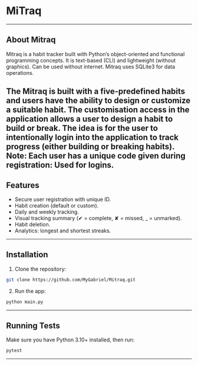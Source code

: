 # MiTraq


---
## About Mitraq
Mitraq is a habit tracker built with Python’s object-oriented and functional programming concepts. 
It is text-based (CLI) and lightweight (without graphics). Can be used without internet.
Mitraq uses SQLite3 for data operations.

The Mitraq is built with a five-predefined habits and users have the ability to design or customize
a suitable habit. The customisation access in the application allows a user to design a habit to 
build or break. The idea is for the user to intentionally login into the application to track progress (either 
building or breaking habits). 
Note: Each user has a unique code given during registration: Used for logins. 
---

## Features
- Secure user registration with unique ID.
- Habit creation (default or custom).
- Daily and weekly tracking.
- Visual tracking summary (✔ = complete, ✘ = missed, _ = unmarked).
- Habit deletion.
- Analytics: longest and shortest streaks.

---

## Installation
1. Clone the repository:
```bash
git clone https://github.com/MyGabriel/Mitraq.git
```

2. Run the app:
```bash
python main.py
```

---

## Running Tests
Make sure you have Python 3.10+ installed, then run:
```bash
pytest 
```
---